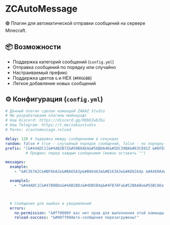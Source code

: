 # ZCAutoMessage

🟢 Плагин для автоматической отправки сообщений на сервере Minecraft.

## 📦 Возможности

- Поддержка категорий сообщений (`config.yml`)
- Отправка сообщений по порядку или случайно
- Настраиваемый префикс
- Поддержка цветов `&` и HEX (`#RRGGBB`)
- Легкое добавление новых сообщений

## ⚙️ Конфигурация (`config.yml`)

```yml
# Данный плагин сделан командой ZAKAZ Studio
# Мы разрабатываем плагины майнкрафт
# Наш Discord: https://discord.gg/RQbEZwEZGu
# Наш Telegram: https://t.me/zakazstudio
# Perms: zcautomessage.reload

delay: 120 # Задержка между сообщениями в секундах
random: false # true - случайный порядок сообщений, false - по порядку
prefix: "[&#44ADC1[&#4AB2B7Z&#50B8AEA&#56BDA4K&#5DC39BA&#63C891Z &#6FD37ES&#75D874t&#7BDD6Au&#82E361d&#88E857i&#8EEE4Eo&#94F344]] "
         # Префикс перед каждым сообщением (можно оставить "")

messages:
  example:
    - "&#C367A2С&#BF66A2е&#BA65A3р&#B664A3в&#B163A3е&#AD62A4р &#A460A4и&#A060A5с&#9B5FA5п&#975EA5о&#935DA6л&#8E5CA6ь&#8A5BA6з&#855AA7у&#8159A7е&#7D58A7т &#7456A8Z&#6F55A8C&#6B54A9A&#6753A9u&#6252A9t&#5E52AAo&#5951AAM&#5550AAe&#514FABs&#4C4EABs&#484DABa&#434CACg&#3F4BACe"

  example1:
    - "&#44ADC1С&#47B0BDо&#4AB2B8з&#4DB5B4д&#4FB7AFа&#52BAABн&#55BCA6о &#5BC19Dс&#5EC499т&#61C694у&#63C990д&#66CB8Bи&#69CE87е&#6CD083й &#72D57AZ&#75D875A&#77DA71K&#7ADD6CA&#7DDF68Z &#83E45FS&#86E75At&#89E956u&#8BEC51d&#8EEE4Di&#91F148o&#94F344!"



  # Сообщения для ошибок и уведомлений
  errors:
    no-permission: "&#ff0000У вас нет прав для выполнения этой команды."
    reload-success: "&#00ff00Авто-сообщения перезагружены!"
